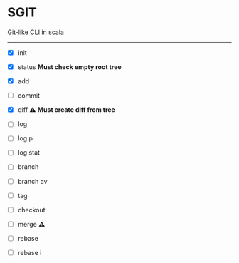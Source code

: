 # SGIT

Git-like CLI in scala

---

- [x] init
- [x] status  **Must check empty root tree**
- [x] add
- [ ] commit
- [x] diff :warning: **Must create diff from tree**
- [ ] log
- [ ] log p
- [ ] log stat
- [ ] branch
- [ ] branch av
- [ ] tag
- [ ] checkout
- [ ] merge :warning:
- [ ] rebase
- [ ] rebase i

